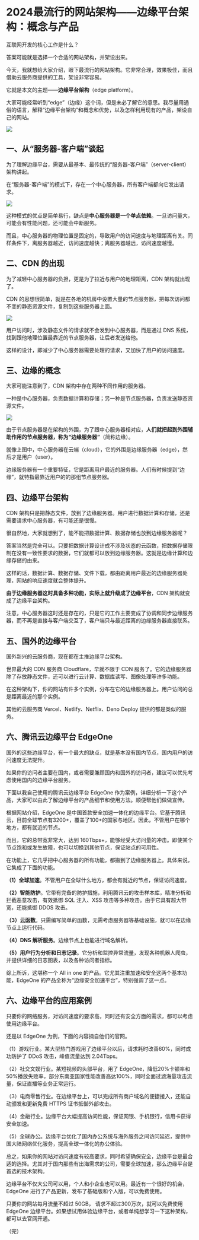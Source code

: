 # 2024最流行的网站架构——边缘平台架构：概念与产品

互联网开发的核心工作是什么？

答案可能就是选择一个合适的网站架构，并架设出来。

今天，我就想给大家介绍，眼下最流行的网站架构。它非常合理，效果极佳，而且借助云服务商提供的工具，架设非常容易。

它就是本文的主题——**边缘平台架构**（edge platform）。

大家可能经常听到“edge”（边缘）这个词，但是未必了解它的意思。我尽量用通俗的语言，解释“边缘平台架构”和概念和优势，以及怎样利用现有的产品，架设自己的网站。

![](https://cdn.beekka.com/blogimg/asset/202403/bg2024031307.webp)

## 一、从“服务器-客户端”谈起

为了理解边缘平台，需要从最基本、最传统的“服务器-客户端”（server-client）架构讲起。

在“服务器-客户端”的模式下，存在一个中心服务器，所有客户端都向它发出请求。

![](https://cdn.beekka.com/blogimg/asset/202403/bg2024031214.webp)

这种模式的优点是简单易行，缺点是**中心服务器是一个单点依赖**。一旦访问量大，可能会有性能问题，还可能会中断服务。

而且，中心服务器的物理位置是固定的，导致用户的访问速度与地理距离有关。同样条件下，离服务器越近，访问速度越快；离服务器越远，访问速度越慢。

## 二、CDN 的出现

为了减轻中心服务器的负担，更是为了拉近与用户的地理距离，CDN 架构就出现了。

CDN 的思想很简单，就是在各地的机房中设置大量的节点服务器，把每次访问都不变的静态资源文件，复制到这些服务器上面。

![](https://cdn.beekka.com/blogimg/asset/202403/bg2024031215.webp)

用户访问时，涉及静态文件的请求就不会发到中心服务器，而是通过 DNS 系统，找到跟他地理位置最靠近的节点服务器，让后者发送给他。

这样的设计，即减少了中心服务器需要处理的请求，又加快了用户的访问速度。

## 三、边缘的概念

大家可能注意到了，CDN 架构中存在两种不同作用的服务器。

一种是中心服务器，负责数据计算和存储；另一种是节点服务器，负责发送静态资源文件。

![](https://cdn.beekka.com/blogimg/asset/202403/bg2024031308.webp)

由于节点服务器是在架构的外围，为了跟中心服务器相对应，**人们就把起到外围辅助作用的节点服务器，称为“边缘服务器”**（简称边缘）。

就像上图中，中心服务器在云端（cloud），它的外围是边缘服务器（edge），然后才是用户（user）。

边缘服务器有一个重要特征，它是距离用户最近的服务器。人们有时候提到“边缘”，就特指最靠近用户的的那组节点服务器。

## 四、边缘平台架构

CDN 架构只是把静态文件，放到了边缘服务器。用户进行数据计算和存储，还是需要请求中心服务器，有可能还是很慢。

很自然地，大家就想到了，能不能把数据计算、数据存储也放到边缘服务器呢？

答案当然是完全可以。只要把数据计算设计成不涉及状态的云函数，把数据存储限制在没有一致性要求的数据，它们就都可以放到边缘服务器。这就是边缘计算和边缘存储的由来。

这样的话，数据计算、数据存储、文件下载，都由距离用户最近的边缘服务器处理，网站的响应速度就会整体提升。

**由于边缘服务器这时具备多种功能，实际上就升级成了边缘平台**，CDN 架构就变成了边缘平台架构。

注意，中心服务器这时还是存在的，只是它的工作主要变成了协调和同步边缘服务器，而不再是直接与客户端交互了，客户端只与最近距离的边缘服务器直接联系。

## 五、国外的边缘平台

国外新兴的云服务商，现在都在主推边缘平台架构。

世界最大的 CDN 服务商 Cloudflare，早就不限于 CDN 服务了。它的边缘服务器除了存放静态文件，还可以进行云计算、数据库读写、图像处理等许多功能。

在这种架构下，你的网站有许多个实例，分布在它的边缘服务器上。用户访问的总是距离最近的那个实例。

其他的云服务商 Vercel、Netlify、Netflix、Deno Deploy 提供的都是类似的服务。

## 六、腾讯云边缘平台 EdgeOne

国外的这些边缘平台，有一个最大的缺点，就是基本没有国内节点，国内用户的访问速度无法提升。

如果你的访问者主要在国内，或者需要兼顾国内和国外的访问者，建议可以优先考虑使用国内的边缘平台服务。



下面以我自己使用的腾讯云边缘平台 EdgeOne 作为案例，详细分析一下这个产品，大家可以由此了解边缘平台的产品细节和使用方法。顺便帮他们做做宣传。

根据网站介绍，EdgeOne 是中国首款安全加速一体化的边缘平台。它基于腾讯云，目前全球节点有3200+，覆盖了100+的国家与地区。因此，不管用户在哪个地方，都有就近的节点。

而且，它的总带宽非常大，达到 160Tbps+，能够经受大访问量的冲击。即使某个节点饱和或发生故障，也可以切换到其他节点，保证站点的可用性。

在功能上，它几乎把中心服务器的所有功能，都搬到了边缘服务器上。具体来说，它集成了下面的功能。

**（1）全球加速**。不管用户在全球什么地方，都会有就近的节点，保证访问速度。

**（2）智能防护**。它带有完备的防护措施，利用腾讯云的攻击样本库，精准分析和拦截恶意攻击，有效抵御 SQL 注入、XSS 攻击等多种攻击。由于它具有超大带宽，还能抵御 DDOS 攻击。

**（3）云函数**。只需编写简单的函数，无需考虑服务器等基础设施，就可以在边缘节点上运行代码。

**（4）DNS 解析服务**。边缘节点上也能进行域名解析。

**（5）用户行为分析和日志记录**。它分析和监控异常流量，发现各种机器人爬虫，并提供详细的日志图表，以及各种访问者指标。

综上所诉，这堪称一个 All in one 的产品。它尤其注重加速和安全这两个基本功能，EdgeOne 的产品全称为“边缘安全加速平台”，特别强调了这一点。

## 六、边缘平台的应用案例

只要你的网络服务，对访问速度的要求高，同时还有安全方面的需求，都可以考虑使用边缘平台。

还是以 EdgeOne 为例，下面的内容摘自他们的官网。

（1）游戏行业。某大型热门游戏用了边缘平台以后，请求耗时改善60%，同时成功防护了 DDoS 攻击，峰值流量达到 2.04Tbps。

（2）社交文娱行业。某短视频的头部平台，用了 EdgeOne，降低20%卡顿率和50%播放失败率，部分东南亚国家性能改善高达100%，同时全面过滤海量攻击流量，保证直播等业务正常运行。

（3）电商零售行业。在边缘平台上，可以完成所有商户域名的便捷接入，还能自动颁发和更新免费 HTTPS 证书抵御外部攻击。

（4）金融行业。边缘平台大幅提高访问性能，保证网银、手机银行，信用卡获得安全加速。

（5）全球办公。边缘平台优化了国内办公系统与海外服务之间访问延迟，提供中国大陆网络优化服务，提高全球一体化的办公体验。

总之，如果你的网站对访问速度有较高要求，同时希望确保安全，边缘平台是最合适的选择。尤其对于国内那些有出海需求的公司，需要全球加速，那么边缘平台是首选的技术架构。

边缘平台不仅大公司可以用，个人和小企业也可以用。最近有一个很好的机会，EdgeOne 进行了产品更新，发布了基础版和个人版，可以免费使用。

只要你的网站每月流量不超过 50GB，
请求不超过300万次，就可以免费使用 EdgeOne 边缘平台。如果想试用体验边缘平台，或者单纯想学习一下这种架构，都可以去官网开通。

（完）
